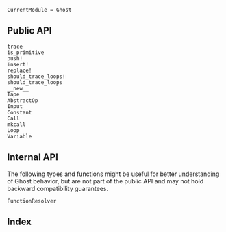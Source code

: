```@meta
CurrentModule = Ghost
```

## Public API

```@docs
trace
is_primitive
push!
insert!
replace!
should_trace_loops!
should_trace_loops
__new__
Tape
AbstractOp
Input
Constant
Call
mkcall
Loop
Variable
```

## Internal API

The following types and functions might be useful for better understanding of Ghost behavior, but are not part of the public API and may not hold backward compatibility guarantees.

```@docs
FunctionResolver
```

## Index

```@index
```